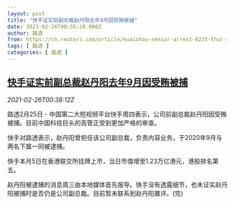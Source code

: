 ```yaml
---
layout: post
title: "快手证实前副总裁赵丹阳去年9月因受贿被捕"
date: 2021-02-26T00:55:28.000Z
author: 路透
from: https://cn.reuters.com/article/kuaishou-senior-arrest-0225-thur-idCNKBS2AQ023
tags: [ 路透 ]
categories: [ 路透 ]
---
```

<!--1614300928000-->
[快手证实前副总裁赵丹阳去年9月因受贿被捕](https://cn.reuters.com/article/kuaishou-senior-arrest-0225-thur-idCNKBS2AQ023)
------

<div>
<div><i>2021-02-26T00:38:12Z</i></div><p>路透2月25日 - 中国第二大短视频平台快手周四表示，公司前副总裁赵丹阳因受贿被捕。目前中国科技巨头的高管正受到更加严格的审查。</p><p>快手对路透表示，赵丹阳曾担任该公司副总裁，负责内容业务，于2020年9月与两名下属一同被逮捕。</p><p>快手本月5日在香港联交所挂牌上市，当日市值增至1.23万亿港元，港股排名第五。</p><p>赵丹阳被逮捕的消息周三由本地媒体首先报导。快手没有透露细节，也未证实赵丹阳被捕时是否仍是公司副总裁。目前暂未联系到赵丹阳置评。(完)</p>
</div>
